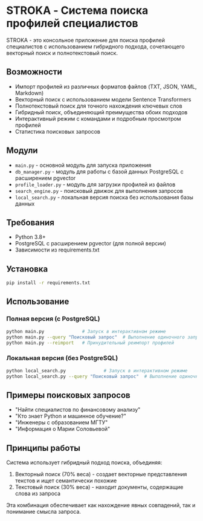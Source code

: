 # STROKA - Система поиска профилей специалистов

STROKA - это консольное приложение для поиска профилей специалистов с использованием гибридного подхода, сочетающего векторный поиск и полнотекстовый поиск.

## Возможности

- Импорт профилей из различных форматов файлов (TXT, JSON, YAML, Markdown)
- Векторный поиск с использованием модели Sentence Transformers
- Полнотекстовый поиск для точного нахождения ключевых слов
- Гибридный поиск, объединяющий преимущества обоих подходов
- Интерактивный режим с командами и подробным просмотром профилей
- Статистика поисковых запросов

## Модули

- `main.py` - основной модуль для запуска приложения
- `db_manager.py` - модуль для работы с базой данных PostgreSQL с расширением pgvector
- `profile_loader.py` - модуль для загрузки профилей из файлов
- `search_engine.py` - поисковый движок для выполнения запросов
- `local_search.py` - локальная версия поиска без использования базы данных

## Требования

- Python 3.8+
- PostgreSQL с расширением pgvector (для полной версии)
- Зависимости из requirements.txt

## Установка

```bash
pip install -r requirements.txt
```

## Использование

### Полная версия (с PostgreSQL)

```bash
python main.py              # Запуск в интерактивном режиме
python main.py --query "Поисковый запрос"  # Выполнение одиночного запроса
python main.py --reimport   # Принудительный реимпорт профилей
```

### Локальная версия (без PostgreSQL)

```bash
python local_search.py              # Запуск в интерактивном режиме
python local_search.py --query "Поисковый запрос"  # Выполнение одиночного запроса
```

## Примеры поисковых запросов

- "Найти специалистов по финансовому анализу"
- "Кто знает Python и машинное обучение?"
- "Инженеры с образованием МГТУ"
- "Информация о Марии Соловьевой"

## Принципы работы

Система использует гибридный подход поиска, объединяя:
1. Векторный поиск (70% веса) - создает векторные представления текстов и ищет семантически похожие
2. Текстовый поиск (30% веса) - находит документы, содержащие слова из запроса

Эта комбинация обеспечивает как нахождение явных совпадений, так и понимание смысла запроса. 
